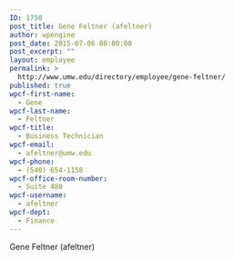 ```yaml
---
ID: 1750
post_title: Gene Feltner (afeltner)
author: wpengine
post_date: 2015-07-06 08:00:00
post_excerpt: ""
layout: employee
permalink: >
  http://www.umw.edu/directory/employee/gene-feltner/
published: true
wpcf-first-name:
  - Gene
wpcf-last-name:
  - Feltner
wpcf-title:
  - Business Technician
wpcf-email:
  - afeltner@umw.edu
wpcf-phone:
  - (540) 654-1158
wpcf-office-room-number:
  - Suite 480
wpcf-username:
  - afeltner
wpcf-dept:
  - Finance
---
```

Gene Feltner (afeltner)
